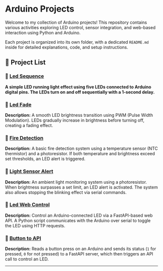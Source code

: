 # Arduino Projects

Welcome to my collection of Arduino projects! This repository contains various activities exploring LED control, sensor integration, and web-based interaction using Python and Arduino.

Each project is organized into its own folder, with a dedicated `README.md` inside for detailed explanations, code, and setup instructions.

## 📂 **Project List**  

### 🔹 [Led Sequence](https://github.com/AlBelarmino/CSelective_Iot/tree/main/Led%20sequence)
  **A simple LED running light effect using five LEDs connected to Arduino digital pins. The LEDs turn on and off sequentially with a 1-second delay.**

### 🔹 **[Led Fade](./Led%20Fade/)**
**Description:** A smooth LED brightness transition using PWM (Pulse Width Modulation). LEDs gradually increase in brightness before turning off, creating a fading effect.

### 🔹 **[Fire Detection](./Fire%20Detection/)**
**Description:** A basic fire detection system using a temperature sensor (NTC thermistor) and a photoresistor. If both temperature and brightness exceed set thresholds, an LED alert is triggered.

### 🔹 **[Light Sensor Alert](./Light%20Sensor%20Alert/)**
**Description:** An ambient light monitoring system using a photoresistor. When brightness surpasses a set limit, an LED alert is activated. The system also allows stopping the blinking effect via serial commands.

### 🔹 **[Led Web Control](./Led%20Web%20Control/)**
**Description:** Control an Arduino-connected LED via a FastAPI-based web API. A Python script communicates with the Arduino over serial to toggle the LED using HTTP requests.

### 🔹 **[Button to API](./Button%20to%20API/)**
**Description:** Reads a button press on an Arduino and sends its status (`1` for pressed, `0` for not pressed) to a FastAPI server, which then triggers an API call to control an LED.

---
